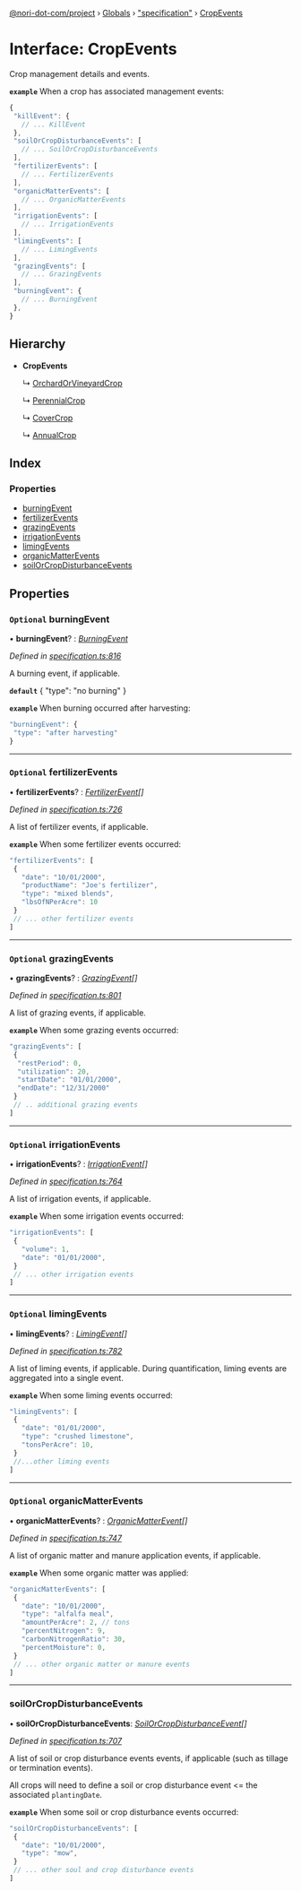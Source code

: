 [@nori-dot-com/project](../README.md) › [Globals](../globals.md) › ["specification"](../modules/_specification_.md) › [CropEvents](_specification_.cropevents.md)

# Interface: CropEvents

Crop management details and events.

**`example`** <caption>When a crop has associated management events:</caption>

```js
{
 "killEvent": {
   // ... KillEvent
 },
 "soilOrCropDisturbanceEvents": [
   // ... SoilOrCropDisturbanceEvents
 ],
 "fertilizerEvents": [
   // ... FertilizerEvents
 ],
 "organicMatterEvents": [
   // ... OrganicMatterEvents
 ],
 "irrigationEvents": [
   // ... IrrigationEvents
 ],
 "limingEvents": [
   // ... LimingEvents
 ],
 "grazingEvents": [
   // ... GrazingEvents
 ],
 "burningEvent": {
   // ... BurningEvent
 },
}
```

## Hierarchy

* **CropEvents**

  ↳ [OrchardOrVineyardCrop](_specification_.orchardorvineyardcrop.md)

  ↳ [PerennialCrop](_specification_.perennialcrop.md)

  ↳ [CoverCrop](_specification_.covercrop.md)

  ↳ [AnnualCrop](_specification_.annualcrop.md)

## Index

### Properties

* [burningEvent](_specification_.cropevents.md#optional-burningevent)
* [fertilizerEvents](_specification_.cropevents.md#optional-fertilizerevents)
* [grazingEvents](_specification_.cropevents.md#optional-grazingevents)
* [irrigationEvents](_specification_.cropevents.md#optional-irrigationevents)
* [limingEvents](_specification_.cropevents.md#optional-limingevents)
* [organicMatterEvents](_specification_.cropevents.md#optional-organicmatterevents)
* [soilOrCropDisturbanceEvents](_specification_.cropevents.md#soilorcropdisturbanceevents)

## Properties

### `Optional` burningEvent

• **burningEvent**? : *[BurningEvent](_specification_.burningevent.md)*

*Defined in [specification.ts:816](https://github.com/nori-dot-eco/nori-dot-com/blob/0d92544/packages/project/src/specification.ts#L816)*

A burning event, if applicable.

**`default`** { "type": "no burning" }

**`example`** <caption>When burning occurred after harvesting:</caption>

```js
"burningEvent": {
 "type": "after harvesting"
}
```

___

### `Optional` fertilizerEvents

• **fertilizerEvents**? : *[FertilizerEvent](_specification_.fertilizerevent.md)[]*

*Defined in [specification.ts:726](https://github.com/nori-dot-eco/nori-dot-com/blob/0d92544/packages/project/src/specification.ts#L726)*

A list of fertilizer events, if applicable.

**`example`** <caption>When some fertilizer events occurred:</caption>

```js
"fertilizerEvents": [
 {
   "date": "10/01/2000",
   "productName": "Joe's fertilizer",
   "type": "mixed blends",
   "lbsOfNPerAcre": 10
 }
 // ... other fertilizer events
]
```

___

### `Optional` grazingEvents

• **grazingEvents**? : *[GrazingEvent](_specification_.grazingevent.md)[]*

*Defined in [specification.ts:801](https://github.com/nori-dot-eco/nori-dot-com/blob/0d92544/packages/project/src/specification.ts#L801)*

A list of grazing events, if applicable.

**`example`** <caption>When some grazing events occurred:</caption>

```js
"grazingEvents": [
 {
  "restPeriod": 0,
  "utilization": 20,
  "startDate": "01/01/2000",
  "endDate": "12/31/2000"
 }
 // .. additional grazing events
]
```

___

### `Optional` irrigationEvents

• **irrigationEvents**? : *[IrrigationEvent](_specification_.irrigationevent.md)[]*

*Defined in [specification.ts:764](https://github.com/nori-dot-eco/nori-dot-com/blob/0d92544/packages/project/src/specification.ts#L764)*

A list of irrigation events, if applicable.

**`example`** <caption>When some irrigation events occurred:</caption>

```js
"irrigationEvents": [
 {
   "volume": 1,
   "date": "01/01/2000",
 }
 // ... other irrigation events
]
```

___

### `Optional` limingEvents

• **limingEvents**? : *[LimingEvent](_specification_.limingevent.md)[]*

*Defined in [specification.ts:782](https://github.com/nori-dot-eco/nori-dot-com/blob/0d92544/packages/project/src/specification.ts#L782)*

A list of liming events, if applicable. During quantification, liming events are aggregated into a single event.

**`example`** <caption>When some liming events occurred:</caption>

```js
"limingEvents": [
 {
   "date": "01/01/2000",
   "type": "crushed limestone",
   "tonsPerAcre": 10,
 }
 //...other liming events
]
```

___

### `Optional` organicMatterEvents

• **organicMatterEvents**? : *[OrganicMatterEvent](_specification_.organicmatterevent.md)[]*

*Defined in [specification.ts:747](https://github.com/nori-dot-eco/nori-dot-com/blob/0d92544/packages/project/src/specification.ts#L747)*

A list of organic matter and manure application events, if applicable.

**`example`** <caption>When some organic matter was applied:</caption>

```js
"organicMatterEvents": [
 {
   "date": "10/01/2000",
   "type": "alfalfa meal",
   "amountPerAcre": 2, // tons
   "percentNitrogen": 9,
   "carbonNitrogenRatio": 30,
   "percentMoisture": 0,
 }
 // ... other organic matter or manure events
]
```

___

###  soilOrCropDisturbanceEvents

• **soilOrCropDisturbanceEvents**: *[SoilOrCropDisturbanceEvent](_specification_.soilorcropdisturbanceevent.md)[]*

*Defined in [specification.ts:707](https://github.com/nori-dot-eco/nori-dot-com/blob/0d92544/packages/project/src/specification.ts#L707)*

A list of soil or crop disturbance events events, if applicable (such as tillage or termination events).

All crops will need to define a soil or crop disturbance event <= the associated `plantingDate`.

**`example`** <caption>When some soil or crop disturbance events occurred:</caption>

```js
"soilOrCropDisturbanceEvents": [
 {
   "date": "10/01/2000",
   "type": "mow",
 }
 // ... other soul and crop disturbance events
]
```
